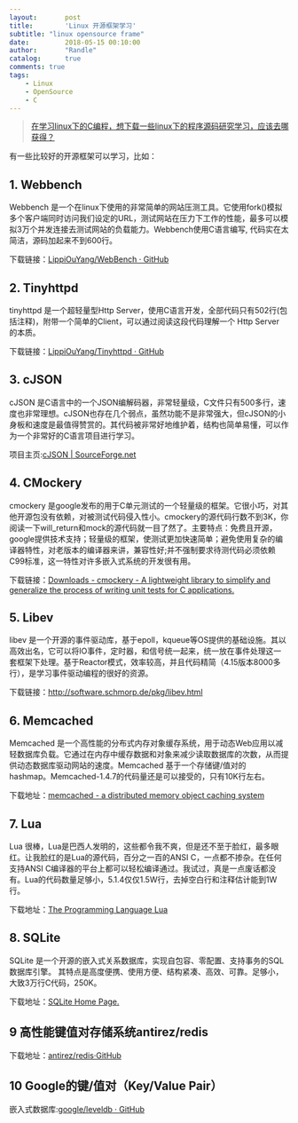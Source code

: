 ```yaml
---
layout:       post
title:        'Linux 开源框架学习'
subtitle: "linux opensource frame"
date:         2018-05-15 00:10:00
author:       "Randle"
catalog:      true
comments: true
tags:
    - Linux
    - OpenSource
    - C
---
```

> [在学习linux下的C编程，想下载一些linux下的程序源码研究学习，应该去哪获得？
](https://www.zhihu.com/question/20681995)

有一些比较好的开源框架可以学习，比如：
## 1. Webbench
Webbench 是一个在linux下使用的非常简单的网站压测工具。它使用fork()模拟多个客户端同时访问我们设定的URL，测试网站在压力下工作的性能，最多可以模拟3万个并发连接去测试网站的负载能力。Webbench使用C语言编写, 代码实在太简洁，源码加起来不到600行。

下载链接：[LippiOuYang/WebBench · GitHub](https://github.com/EZLippi/WebBench)

## 2. Tinyhttpd
tinyhttpd 是一个超轻量型Http Server，使用C语言开发，全部代码只有502行(包括注释)，附带一个简单的Client，可以通过阅读这段代码理解一个 Http Server 的本质。

下载链接：[LippiOuYang/Tinyhttpd · GitHub](https://github.com/EZLippi/Tinyhttpd)

## 3. cJSON
cJSON 是C语言中的一个JSON编解码器，非常轻量级，C文件只有500多行，速度也非常理想。cJSON也存在几个弱点，虽然功能不是非常强大，但cJSON的小身板和速度是最值得赞赏的。其代码被非常好地维护着，结构也简单易懂，可以作为一个非常好的C语言项目进行学习。

项目主页:[cJSON | SourceForge.net](https://sourceforge.net/projects/cjson/)

## 4. CMockery
cmockery 是google发布的用于C单元测试的一个轻量级的框架。它很小巧，对其他开源包没有依赖，对被测试代码侵入性小。cmockery的源代码行数不到3K，你阅读一下will_return和mock的源代码就一目了然了。主要特点：免费且开源，google提供技术支持；轻量级的框架，使测试更加快速简单；避免使用复杂的编译器特性，对老版本的编译器来讲，兼容性好;并不强制要求待测代码必须依赖C99标准，这一特性对许多嵌入式系统的开发很有用。

下载链接：[Downloads - cmockery - A lightweight library to simplify and generalize the process of writing unit tests for C applications.](https://code.google.com/p/cmockery/downloads/list)

## 5. Libev
libev 是一个开源的事件驱动库，基于epoll，kqueue等OS提供的基础设施。其以高效出名，它可以将IO事件，定时器，和信号统一起来，统一放在事件处理这一套框架下处理。基于Reactor模式，效率较高，并且代码精简（4.15版本8000多行），是学习事件驱动编程的很好的资源。

下载链接：http://software.schmorp.de/pkg/libev.html

## 6. Memcached
Memcached 是一个高性能的分布式内存对象缓存系统，用于动态Web应用以减轻数据库负载。它通过在内存中缓存数据和对象来减少读取数据库的次数，从而提供动态数据库驱动网站的速度。Memcached 基于一个存储键/值对的 hashmap。Memcached-1.4.7的代码量还是可以接受的，只有10K行左右。

下载地址：[memcached - a distributed memory object caching system](http://memcached.org/)

## 7. Lua
Lua 很棒，Lua是巴西人发明的，这些都令我不爽，但是还不至于脸红，最多眼红。让我脸红的是Lua的源代码，百分之一百的ANSI C，一点都不掺杂。在任何支持ANSI C编译器的平台上都可以轻松编译通过。我试过，真是一点废话都没有。Lua的代码数量足够小，5.1.4仅仅1.5W行，去掉空白行和注释估计能到1W行。

下载地址：[The Programming Language Lua](http://www.lua.org/)

## 8. SQLite
SQLite 是一个开源的嵌入式关系数据库，实现自包容、零配置、支持事务的SQL数据库引擎。 其特点是高度便携、使用方便、结构紧凑、高效、可靠。足够小，大致3万行C代码，250K。

下载地址：[SQLite Home Page.](http://www.sqlite.org/index.html)

## 9 高性能键值对存储系统antirez/redis
下载地址：[antirez/redis·GitHub](https://github.com/antirez/redis)

## 10 Google的键/值对（Key/Value Pair）
嵌入式数据库:[google/leveldb · GitHub](https://github.com/google/leveldb)
